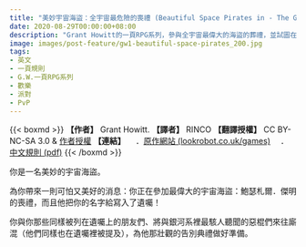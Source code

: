 ```yaml
---
title: "美妙宇宙海盜：全宇宙最危險的喪禮 (Beautiful Space Pirates in - The Galaxy's Most Dangerous Funeral!)"
date: 2020-08-29T00:00:00+08:00
description: "Grant Howitt的一頁RPG系列，參與全宇宙最偉大的海盜的葬禮，並試圖在與這些凶神惡煞打交道的同時，證明自己繼承遺囑財產的資格吧。"
image: images/post-feature/gw1-beautiful-space-pirates_200.jpg
tags: 
- 英文
- 一頁規則
- G.W.一頁RPG系列
- 歡樂
- 派對
- PvP
---
```

{{< boxmd >}}
**【作者】** Grant Howitt.
**【譯者】** RINCO
**【翻譯授權】** CC BY-NC-SA 3.0 & [作者授權](https://i.imgur.com/IIwihdK.png)
**【連結】**
　．[原作網站 (lookrobot.co.uk/games)](http://lookrobot.co.uk/games)
　．[中文規則 (pdf)](https://drive.google.com/file/d/1wa9nUzQYh1jdlmM71zavEEbQ5JfJoIOh/view?usp=sharing)
{{< /boxmd >}}

你是一名美妙的宇宙海盜。

為你帶來一則可怕又美好的消息：你正在參加最偉大的宇宙海盜：鮑瑟札爾．傑明的喪禮，而且他把你的名字給寫入了遺囑！

你與你那些同樣被列在遺囑上的朋友們、將與銀河系裡最駭人聽聞的惡棍們來往廝混（他們同樣也在遺囑裡被提及），為他那壯觀的告別典禮做好準備。